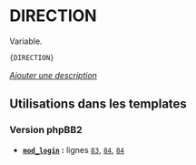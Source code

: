 # DIRECTION


Variable.

```html
{DIRECTION}
```

[*Ajouter une description*](https://fa-tvars.appspot.com/var/DIRECTION)

## Utilisations dans les templates

### Version phpBB2
* __[`mod_login`](../tpl/var/subsilver/mod_login.md#readme) :__ lignes [`83`](../tpl/src/subsilver/mod_login.tpl#L83), [`84`](../tpl/src/subsilver/mod_login.tpl#L84), [`84`](../tpl/src/subsilver/mod_login.tpl#L84)